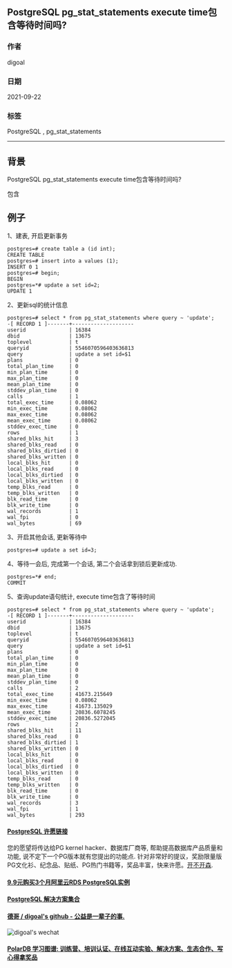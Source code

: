 ## PostgreSQL pg_stat_statements execute time包含等待时间吗?  
  
### 作者  
digoal  
  
### 日期  
2021-09-22   
  
### 标签  
PostgreSQL , pg_stat_statements    
  
----  
  
## 背景  
PostgreSQL pg_stat_statements execute time包含等待时间吗?  
  
包含  
  
## 例子  
1、建表, 开启更新事务  
  
```  
postgres=# create table a (id int);  
CREATE TABLE  
postgres=# insert into a values (1);  
INSERT 0 1  
postgres=# begin;  
BEGIN  
postgres=*# update a set id=2;  
UPDATE 1  
```  
  
2、更新sql的统计信息  
  
```  
postgres=# select * from pg_stat_statements where query ~ 'update';  
-[ RECORD 1 ]-------+--------------------  
userid              | 16384  
dbid                | 13675  
toplevel            | t  
queryid             | 5546070596403636813  
query               | update a set id=$1  
plans               | 0  
total_plan_time     | 0  
min_plan_time       | 0  
max_plan_time       | 0  
mean_plan_time      | 0  
stddev_plan_time    | 0  
calls               | 1  
total_exec_time     | 0.08062  
min_exec_time       | 0.08062  
max_exec_time       | 0.08062  
mean_exec_time      | 0.08062  
stddev_exec_time    | 0  
rows                | 1  
shared_blks_hit     | 3  
shared_blks_read    | 0  
shared_blks_dirtied | 0  
shared_blks_written | 0  
local_blks_hit      | 0  
local_blks_read     | 0  
local_blks_dirtied  | 0  
local_blks_written  | 0  
temp_blks_read      | 0  
temp_blks_written   | 0  
blk_read_time       | 0  
blk_write_time      | 0  
wal_records         | 1  
wal_fpi             | 0  
wal_bytes           | 69  
```  
  
3、开启其他会话, 更新等待中  
  
```  
postgres=# update a set id=3;  
```  
  
4、等待一会后, 完成第一个会话, 第二个会话拿到锁后更新成功.   
  
```  
postgres=*# end;  
COMMIT  
```  
  
5、查询update语句统计, execute time包含了等待时间  
  
```  
postgres=# select * from pg_stat_statements where query ~ 'update';  
-[ RECORD 1 ]-------+--------------------  
userid              | 16384  
dbid                | 13675  
toplevel            | t  
queryid             | 5546070596403636813  
query               | update a set id=$1  
plans               | 0  
total_plan_time     | 0  
min_plan_time       | 0  
max_plan_time       | 0  
mean_plan_time      | 0  
stddev_plan_time    | 0  
calls               | 2  
total_exec_time     | 41673.215649  
min_exec_time       | 0.08062  
max_exec_time       | 41673.135029  
mean_exec_time      | 20836.6078245  
stddev_exec_time    | 20836.5272045  
rows                | 2  
shared_blks_hit     | 11  
shared_blks_read    | 0  
shared_blks_dirtied | 1  
shared_blks_written | 0  
local_blks_hit      | 0  
local_blks_read     | 0  
local_blks_dirtied  | 0  
local_blks_written  | 0  
temp_blks_read      | 0  
temp_blks_written   | 0  
blk_read_time       | 0  
blk_write_time      | 0  
wal_records         | 3  
wal_fpi             | 1  
wal_bytes           | 293  
```  
    
  
#### [PostgreSQL 许愿链接](https://github.com/digoal/blog/issues/76 "269ac3d1c492e938c0191101c7238216")
您的愿望将传达给PG kernel hacker、数据库厂商等, 帮助提高数据库产品质量和功能, 说不定下一个PG版本就有您提出的功能点. 针对非常好的提议，奖励限量版PG文化衫、纪念品、贴纸、PG热门书籍等，奖品丰富，快来许愿。[开不开森](https://github.com/digoal/blog/issues/76 "269ac3d1c492e938c0191101c7238216").  
  
  
#### [9.9元购买3个月阿里云RDS PostgreSQL实例](https://www.aliyun.com/database/postgresqlactivity "57258f76c37864c6e6d23383d05714ea")
  
  
#### [PostgreSQL 解决方案集合](https://yq.aliyun.com/topic/118 "40cff096e9ed7122c512b35d8561d9c8")
  
  
#### [德哥 / digoal's github - 公益是一辈子的事.](https://github.com/digoal/blog/blob/master/README.md "22709685feb7cab07d30f30387f0a9ae")
  
  
![digoal's wechat](../pic/digoal_weixin.jpg "f7ad92eeba24523fd47a6e1a0e691b59")
  
  
#### [PolarDB 学习图谱: 训练营、培训认证、在线互动实验、解决方案、生态合作、写心得拿奖品](https://www.aliyun.com/database/openpolardb/activity "8642f60e04ed0c814bf9cb9677976bd4")
  
